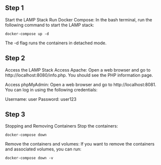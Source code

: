 ## Step 1

Start the LAMP Stack
Run Docker Compose: In the bash terminal, run the following command to start the LAMP stack:

    docker-compose up -d

The -d flag runs the containers in detached mode.

## Step 2

Access the LAMP Stack
Access Apache:
Open a web browser and go to http://localhost:8080/info.php. You should see the PHP information page.

Access phpMyAdmin:
Open a web browser and go to http://localhost:8081. You can log in using the following credentials:

Username: user
Password: user123


## Step 3

Stopping and Removing Containers
Stop the containers:

    docker-compose down

Remove the containers and volumes: If you want to remove the containers and associated volumes, you can run:

    docker-compose down -v


